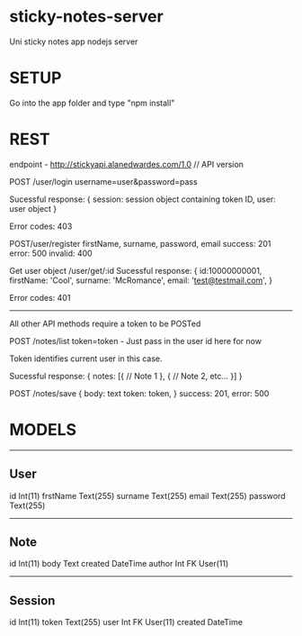 sticky-notes-server
===================

Uni sticky notes app nodejs server

SETUP
=====
Go into the app folder and type "npm install"

REST
====

endpoint - http://stickyapi.alanedwardes.com/1.0 // API version

POST /user/login
username=user&password=pass

Sucessful response:
{
	session: session object containing token ID,
	user: user object
}

Error codes: 403

POST/user/register
firstName, surname, password, email
success: 201
error: 500
invalid: 400

Get user object
/user/get/:id
Sucessful response:
{
	id:10000000001,
        firstName: 'Cool',
        surname: 'McRomance',
        email: 'test@testmail.com',
}

Error codes: 401

----------------------------------------------------

All other API methods require a token to be POSTed

POST /notes/list
token=token - Just pass in the user id here for now

Token identifies current user in this case.

Sucessful response:
{
	notes: [{
		// Note 1
	},
	{
		// Note 2, etc...
	}]
}

POST /notes/save
{
	body: text
	token: token,
}
success: 201, error: 500

MODELS
======
----------------------
 User
----------------------
id			Int(11)
frstName	Text(255)
surname		Text(255)
email		Text(255)
password	Text(255)

----------------------
 Note
----------------------
id			Int(11)
body		Text
created		DateTime
author		Int FK User(11)

----------------------
 Session
----------------------
id			Int(11)
token		Text(255)
user		Int FK User(11)
created		DateTime
